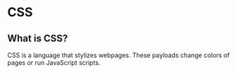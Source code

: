 # CSS
## What is CSS?
CSS is a language that stylizes webpages. These payloads change colors of pages or run JavaScript scripts.
